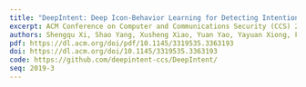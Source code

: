 ```yaml
---
title: "DeepIntent: Deep Icon-Behavior Learning for Detecting Intention-Behavior Discrepancy in Mobile Apps"
excerpt: ACM Conference on Computer and Communications Security (CCS) 2019
authors: Shengqu Xi, Shao Yang, Xusheng Xiao, Yuan Yao, Yayuan Xiong, Fengyuan Xu, Haoyu Wang, Peng Gao, <strong>Zhuotao Liu</strong>, Feng Xu, Jian Lu
pdf: https://dl.acm.org/doi/pdf/10.1145/3319535.3363193
doi: https://dl.acm.org/doi/10.1145/3319535.3363193
code: https://github.com/deepintent-ccs/DeepIntent/
seq: 2019-3
---
```

